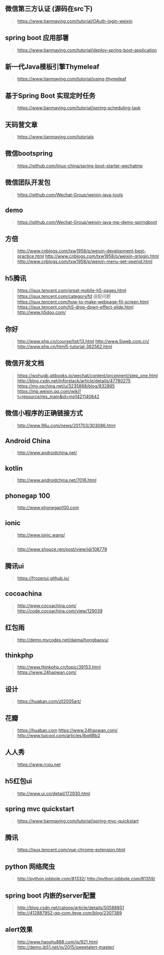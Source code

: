 ## 微信第三方认证 (源码在src下)
> https://www.tianmaying.com/tutorial/OAuth-login-weixin
## spring boot 应用部署
> https://www.tianmaying.com/tutorial/deploy-spring-boot-application
## 新一代Java模板引擎Thymeleaf
> https://www.tianmaying.com/tutorial/using-thymeleaf
## 基于Spring Boot 实现定时任务
> https://www.tianmaying.com/tutorial/spring-scheduling-task
## 天码营文章
> https://www.tianmaying.com/tutorials
## 微信bootspring
> https://github.com/linux-china/spring-boot-starter-wechatmp
## 微信团队开发包
> https://github.com/Wechat-Group/weixin-java-tools
## demo
> https://github.com/Wechat-Group/weixin-java-mp-demo-springboot
## 方倍
> http://www.cnblogs.com/txw1958/p/weixin-development-best-practice.html
> http://www.cnblogs.com/txw1958/p/weixin-qrlogin.html
> http://www.cnblogs.com/txw1958/p/weixin-menu-get-openid.html
## h5腾讯
> https://isux.tencent.com/great-mobile-h5-pages.html
> https://isux.tencent.com/category/fd
> 适配问题 https://isux.tencent.com/how-to-make-webpage-fit-screen.html
> https://isux.tencent.com/h5-drop-down-effect-slide.html
> http://www.h5doo.com/
## 你好
> http://www.php.cn/course/list/13.html
> http://www.5iweb.com.cn/
> http://www.php.cn/html5-tutorial-362562.html
## 微信开发文档
> https://wohugb.gitbooks.io/wechat/content/qrconnent/step_one.html
> http://blog.csdn.net/inforstack/article/details/47780275
> https://my.oschina.net/u/3235888/blog/832895
> https://mp.weixin.qq.com/wiki?t=resource/res_main&id=mp1421140842
## 微信小程序的正确链接方式
> http://www.96u.com/news/201703/303086.html
## Android  China
>http://www.androidchina.net/
## kotlin
> http://www.androidchina.net/7016.html
## phonegap 100
> http://www.phonegap100.com
## ionic
> http://www.ionic.wang/
## 
> http://www.shouce.ren/post/view/id/108779
## 腾讯ui
> https://frozenui.github.io/
## cocoachina
> http://www.cocoachina.com/
> http://code.cocoachina.com/view/129039
## 红包雨
> http://demo.mycodes.net/daima/hongbaoyu/
## thinkphp
> http://www.thinkphp.cn/topic/39153.html
> https://www.24haowan.com/
## 设计
> https://huaban.com/zll2005art/
## 花瓣
> https://huaban.com
> https://www.24haowan.com/
> http://www.tuicool.com/articles/Ibq6Bb2
## 人人秀
> https://www.rrxiu.net
## h5红包ui
> http://www.ui.cn/detail/172930.html
## spring mvc quickstart
> https://www.tianmaying.com/tutorial/spring-mvc-quickstart
## 腾讯
> https://isux.tencent.com/vue-chrome-extension.html
## python 网络爬虫
> http://python.jobbole.com/81332/
> http://python.jobbole.com/81359/
## spring boot 内嵌的server配置
> http://blog.csdn.net/catoop/article/details/50588851
> http://412887952-qq-com.iteye.com/blog/2307389
## alert效果
> http://www.haoshu888.com/js/921.html
> http://demo.jb51.net/js/2015/sweetalert-master/
